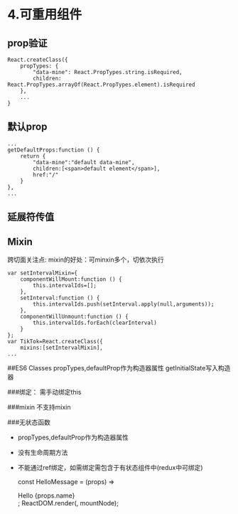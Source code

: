 # 4.可重用组件
## prop验证

	React.createClass({
	    propTypes: {
	        "data-mine": React.PropTypes.string.isRequired,
	        children: React.PropTypes.arrayOf(React.PropTypes.element).isRequired
	    },
		...
	}

## 默认prop
	
	...
	getDefaultProps:function () {
	    return {
	        "data-mine":"default data-mine",
	        children:[<span>default element</span>],
	        href:"/"
	    }
	},
	...

## 延展符传值

## Mixin
跨切面关注点:
mixin的好处：可minxin多个，切依次执行

	var setIntervalMixin={
	    componentWillMount:function () {
	        this.intervalIds=[];
	    },
	    setInterval:function () {
	        this.intervalIds.push(setInterval.apply(null,arguments));
	    },
	    componentWillUnmount:function () {
	        this.intervalIds.forEach(clearInterval)
	    }
	};
	var TikTok=React.createClass({
	    mixins:[setIntervalMixin],
	...

##ES6 Classes
propTypes,defaultProp作为构造器属性
getInitialState写入构造器

###绑定：
需手动绑定this

###mixin
不支持mixin

###无状态函数
 - propTypes,defaultProp作为构造器属性
 - 没有生命周期方法
 - 不能通过ref绑定，如需绑定需包含于有状态组件中(redux中可绑定)

	const HelloMessage = (props) => <div>Hello {props.name}</div>;
	ReactDOM.render(<HelloMessage name="Sebastian" />, mountNode);